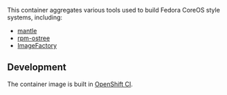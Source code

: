 This container aggregates various tools used to build Fedora CoreOS style
systems, including:

 - [mantle](https://github.com/coreos/mantle)
 - [rpm-ostree](https://github.com/projectatomic/rpm-ostree/)
 - [ImageFactory](https://github.com/redhat-imaging/imagefactory/)

Development
---

The container image is built in [OpenShift CI](https://api.ci.openshift.org/console/project/coreos/browse/builds/coreos-assembler?tab=history).
